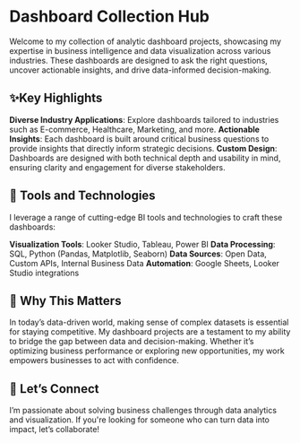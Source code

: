 # Dashboard Collection Hub
Welcome to my collection of analytic dashboard projects, showcasing my expertise in business intelligence and data visualization across various industries. 
These dashboards are designed to ask the right questions, uncover actionable insights, and drive data-informed decision-making.

## ✨Key Highlights
**Diverse Industry Applications**: Explore dashboards tailored to industries such as E-commerce, Healthcare, Marketing, and more.
**Actionable Insights**: Each dashboard is built around critical business questions to provide insights that directly inform strategic decisions.
**Custom Design**: Dashboards are designed with both technical depth and usability in mind, ensuring clarity and engagement for diverse stakeholders.

## 🔧 Tools and Technologies
I leverage a range of cutting-edge BI tools and technologies to craft these dashboards:

**Visualization Tools**: Looker Studio, Tableau, Power BI
**Data Processing**: SQL, Python (Pandas, Matplotlib, Seaborn)
**Data Sources**: Open Data, Custom APIs, Internal Business Data
**Automation**: Google Sheets, Looker Studio integrations

## 🌟 Why This Matters
In today’s data-driven world, making sense of complex datasets is essential for staying competitive. My dashboard projects are a testament to my ability to bridge the gap between data and decision-making. Whether it’s optimizing business performance or exploring new opportunities, my work empowers businesses to act with confidence.

## 🚀 Let’s Connect
I’m passionate about solving business challenges through data analytics and visualization. If you're looking for someone who can turn data into impact, let’s collaborate!

